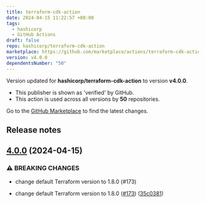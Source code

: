 ```yaml
---
title: terraform-cdk-action
date: 2024-04-15 11:22:57 +00:00
tags:
  - hashicorp
  - GitHub Actions
draft: false
repo: hashicorp/terraform-cdk-action
marketplace: https://github.com/marketplace/actions/terraform-cdk-action
version: v4.0.0
dependentsNumber: "50"
---
```



Version updated for **hashicorp/terraform-cdk-action** to version **v4.0.0**.
- This publisher is shown as 'verified' by GitHub.
- This action is used across all versions by **50** repositories.

Go to the [GitHub Marketplace](https://github.com/marketplace/actions/terraform-cdk-action) to find the latest changes.

## Release notes

## [4.0.0](https://github.com/hashicorp/terraform-cdk-action/compare/v3.1.3...v4.0.0) (2024-04-15)


### ⚠ BREAKING CHANGES

* change default Terraform version to 1.8.0 (#173)

* change default Terraform version to 1.8.0 ([#173](https://github.com/hashicorp/terraform-cdk-action/issues/173)) ([35c0381](https://github.com/hashicorp/terraform-cdk-action/commit/35c03811ac14b455912b204d11e2ba49effede1c))

